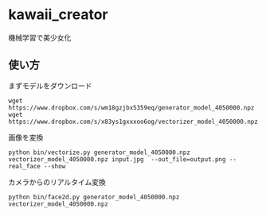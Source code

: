 # kawaii_creator

機械学習で美少女化 

使い方
---

まずモデルをダウンロード

```
wget https://www.dropbox.com/s/wm18gzjbx5359eq/generator_model_4050000.npz
wget https://www.dropbox.com/s/x83ys1gxxxoo6og/vectorizer_model_4050000.npz
```

画像を変換

```
python bin/vectorize.py generator_model_4050000.npz vectorizer_model_4050000.npz input.jpg  --out_file=output.png --real_face --show
```

カメラからのリアルタイム変換

```
python bin/face2d.py generator_model_4050000.npz vectorizer_model_4050000.npz
```
